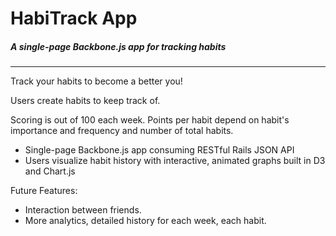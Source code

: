 # HabiTrack App
##### A single-page Backbone.js app for tracking habits
------

Track your habits to become a better you!

Users create habits to keep track of. 

Scoring is out of 100 each week. Points per habit depend on habit's importance and frequency and number of total habits.

- Single-page Backbone.js app consuming RESTful Rails JSON API
- Users visualize habit history with interactive, animated graphs built in D3 and Chart.js

Future Features:
- Interaction between friends.
- More analytics, detailed history for each week, each habit.



